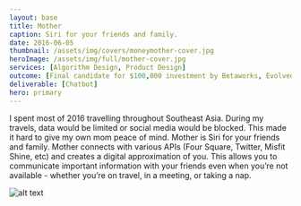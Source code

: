 ```yaml
---
layout: base
title: Mother
caption: Siri for your friends and family.
date: 2016-06-05
thumbnail: /assets/img/covers/moneymother-cover.jpg
heroImage: /assets/img/full/mother-cover.jpg
services: [Algorithm Design, Product Design]
outcome: [Final candidate for $100,000 investment by Betaworks, Evolved to GimmeGear]
deliverable: [Chatbot]
hero: primary
---
```


I spent most of 2016 travelling throughout Southeast Asia. During my travels, data would be limited or social media would be blocked. This made it hard to give my own mom peace of mind. Mother is Siri for your friends and family. Mother connects with various APIs (Four Square, Twitter, Misfit Shine, etc) and creates a digital approximation of you. This allows you to communicate important information with your friends even when you’re not available - whether you’re on travel, in a meeting, or taking a nap.

![alt text](https://c1.staticflickr.com/5/4207/35313429786_4e3e5e3ffc_o.jpg)
